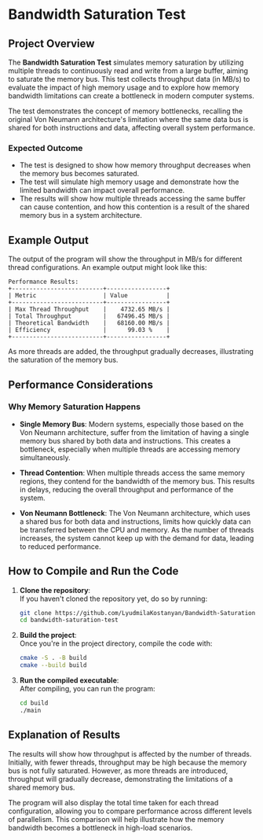 # Bandwidth Saturation Test

## Project Overview

The **Bandwidth Saturation Test** simulates memory saturation by utilizing multiple threads to continuously read and write from a large buffer, aiming to saturate the memory bus. This test collects throughput data (in MB/s) to evaluate the impact of high memory usage and to explore how memory bandwidth limitations can create a bottleneck in modern computer systems.

The test demonstrates the concept of memory bottlenecks, recalling the original Von Neumann architecture's limitation where the same data bus is shared for both instructions and data, affecting overall system performance.

### Expected Outcome
- The test is designed to show how memory throughput decreases when the memory bus becomes saturated.
- The test will simulate high memory usage and demonstrate how the limited bandwidth can impact overall performance.
- The results will show how multiple threads accessing the same buffer can cause contention, and how this contention is a result of the shared memory bus in a system architecture.

## Example Output

The output of the program will show the throughput in MB/s for different thread configurations. An example output might look like this:

```
Performance Results:
+--------------------------+-----------------+
| Metric                   | Value           |
+--------------------------+-----------------+
| Max Thread Throughput    |    4732.65 MB/s |
| Total Throughput         |   67496.45 MB/s |
| Theoretical Bandwidth    |   68160.00 MB/s |
| Efficiency               |      99.03 %    |
+--------------------------+-----------------+
```

As more threads are added, the throughput gradually decreases, illustrating the saturation of the memory bus.

## Performance Considerations

### Why Memory Saturation Happens
- **Single Memory Bus**: Modern systems, especially those based on the Von Neumann architecture, suffer from the limitation of having a single memory bus shared by both data and instructions. This creates a bottleneck, especially when multiple threads are accessing memory simultaneously.
  
- **Thread Contention**: When multiple threads access the same memory regions, they contend for the bandwidth of the memory bus. This results in delays, reducing the overall throughput and performance of the system.

- **Von Neumann Bottleneck**: The Von Neumann architecture, which uses a shared bus for both data and instructions, limits how quickly data can be transferred between the CPU and memory. As the number of threads increases, the system cannot keep up with the demand for data, leading to reduced performance.

## How to Compile and Run the Code

1. **Clone the repository**:  
   If you haven't cloned the repository yet, do so by running:
   ```bash
   git clone https://github.com/LyudmilaKostanyan/Bandwidth-Saturation-Test.git
   cd bandwidth-saturation-test
   ```

2. **Build the project**:  
   Once you're in the project directory, compile the code with:
   ```bash
   cmake -S . -B build
   cmake --build build
   ```

3. **Run the compiled executable**:  
   After compiling, you can run the program:
   ```bash
   cd build
   ./main
   ```

## Explanation of Results

The results will show how throughput is affected by the number of threads. Initially, with fewer threads, throughput may be high because the memory bus is not fully saturated. However, as more threads are introduced, throughput will gradually decrease, demonstrating the limitations of a shared memory bus.

The program will also display the total time taken for each thread configuration, allowing you to compare performance across different levels of parallelism. This comparison will help illustrate how the memory bandwidth becomes a bottleneck in high-load scenarios.
